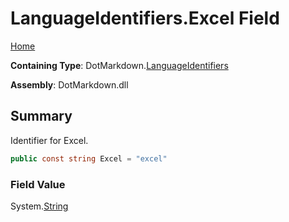 <a name="_top"></a>

# LanguageIdentifiers\.Excel Field

[Home](../../../README.md#_top)

**Containing Type**: DotMarkdown\.[LanguageIdentifiers](../README.md#_top)

**Assembly**: DotMarkdown\.dll

## Summary

Identifier for Excel\.

```csharp
public const string Excel = "excel"
```

### Field Value

System\.[String](https://docs.microsoft.com/en-us/dotnet/api/system.string)